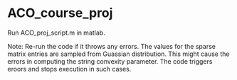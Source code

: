 # ACO_course_proj

Run ACO_proj_script.m in matlab.

Note: Re-run the code if it throws any errors. The values for the sparse matrix entries are sampled from Guassian distribution. This might cause the errors in computing the string convexity parameter. The code triggers eroors and stops execution in such cases. 
